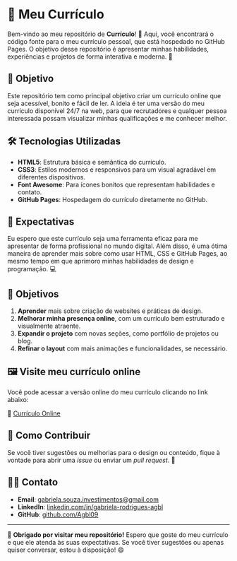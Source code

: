 # 🌟 Meu Currículo

Bem-vindo ao meu repositório de **Currículo**! 📑 Aqui, você encontrará o código fonte para o meu currículo pessoal, que está hospedado no GitHub Pages. O objetivo desse repositório é apresentar minhas habilidades, experiências e projetos de forma interativa e moderna. 🚀

## 🎯 Objetivo

Este repositório tem como principal objetivo criar um currículo online que seja acessível, bonito e fácil de ler. A ideia é ter uma versão do meu currículo disponível 24/7 na web, para que recrutadores e qualquer pessoa interessada possam visualizar minhas qualificações e me conhecer melhor.

## 🛠️ Tecnologias Utilizadas

- **HTML5**: Estrutura básica e semântica do currículo.
- **CSS3**: Estilos modernos e responsivos para um visual agradável em diferentes dispositivos.
- **Font Awesome**: Para ícones bonitos que representam habilidades e contato.
- **GitHub Pages**: Hospedagem do currículo diretamente no GitHub.

## 🎯 Expectativas

Eu espero que este currículo seja uma ferramenta eficaz para me apresentar de forma profissional no mundo digital. Além disso, é uma ótima maneira de aprender mais sobre como usar HTML, CSS e GitHub Pages, ao mesmo tempo em que aprimoro minhas habilidades de design e programação. 💻

## 🚀 Objetivos

1. **Aprender** mais sobre criação de websites e práticas de design.
2. **Melhorar minha presença online**, com um currículo bem estruturado e visualmente atraente.
3. **Expandir o projeto** com novas seções, como portfólio de projetos ou blog.
4. **Refinar o layout** com mais animações e funcionalidades, se necessário.

## 🖼️ Visite meu currículo online

Você pode acessar a versão online do meu currículo clicando no link abaixo:

🔗 [Currículo Online](https://agbl09.github.io/Curriculo/)

## 📌 Como Contribuir

Se você tiver sugestões ou melhorias para o design ou conteúdo, fique à vontade para abrir uma *issue* ou enviar um *pull request*. 🙌

## 👨‍💻 Contato

- **Email**: gabriela.souza.investimentos@gmail.com
- **LinkedIn**: [linkedin.com/in/gabriela-rodrigues-agbl](https://www.linkedin.com/in/gabriela-rodrigues-agbl/)
- **GitHub**: [github.com/Agbl09](https://github.com/Agbl09)

---

🎉 **Obrigado por visitar meu repositório!** Espero que goste do meu currículo e que ele atenda às suas expectativas. Se você tiver sugestões ou apenas quiser conversar, estou à disposição! 😄


